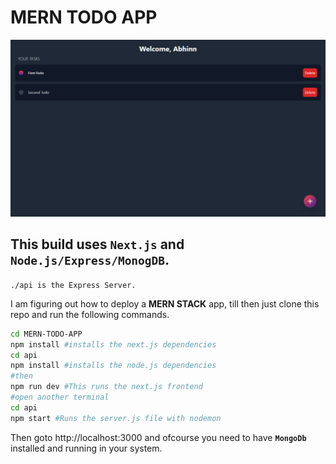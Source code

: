 # **MERN TODO APP**
![MERN TODO APP](./public/screenshot.png)

## This build uses **`Next.js`** and **`Node.js/Express/MonogDB`**.

`./api is the Express Server.`

I am figuring out how to deploy a **MERN STACK** app, till then just clone this repo and run the following commands.

```bash
cd MERN-TODO-APP
npm install #installs the next.js dependencies
cd api
npm install #installs the node.js dependencies
#then
npm run dev #This runs the next.js frontend
#open another terminal
cd api
npm start #Runs the server.js file with nodemon
```
Then goto http://localhost:3000 and ofcourse you need to have **`MongoDb`** installed and running in your system.